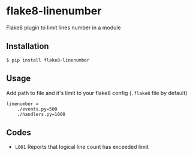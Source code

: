 flake8-linenumber
=================

Flake8 plugin to limit lines number in a module


Installation
------------

    $ pip install flake8-linenumber

Usage
-----

Add path to file and it's limit to your flake8 config (`.flake8` file by default)


```
linenumber =
    ./events.py=500
    ./handlers.py=1000
```
                        

Codes
-----
* ``L001`` Reports that logical line count has exceeded limit
